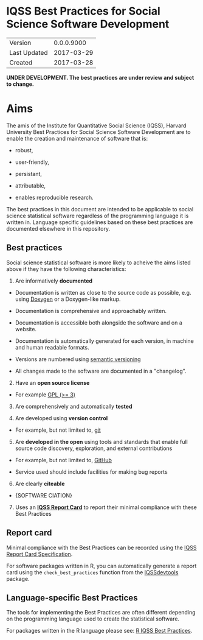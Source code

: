 # IQSS Best Practices for Social Science Software Development

|              |                     |
| ------------ | ------------------- |
| Version      | 0.0.0.9000          |
| Last Updated | 2017-03-29          |
| Created      | 2017-03-28          |

**UNDER DEVELOPMENT. The best practices are under review and subject to change.**

# Aims

The amis of the Institute for Quantitative Social Science (IQSS), Harvard University Best Practices for Social Science Software Development are to enable the creation and maintenance of software that is:

-   robust,

-   user-friendly,

-   persistant,

-   attributable,

-   enables reproducible research.

The best practices in this document are intended to be applicable to social science statistical software regardless of the programming language it is written in. Language specific guidelines based on these best practices are documented elsewhere in this repository.

## Best practices

Social science statistical software is more likely to acheive the aims listed above if they have the following characteristics:

1.  Are informatively **documented**

-   Documentation is written as close to the source code as possible, e.g. using [Doxygen](http://www.stack.nl/~dimitri/doxygen/) or a Doxygen-like markup.

-   Documentation is comprehensive and approachably written.

-   Documentation is accessible both alongside the software and on a website.

-   Documentation is automatically generated for each version, in machine and human readable formats.

-   Versions are numbered using [semantic versioning](http://semver.org/.)

-   All changes made to the software are documented in a "changelog".

2.  Have an **open source license**

-   For example [GPL (>= 3)](https://www.gnu.org/licenses/gpl-3.0.en.html)

3.  Are comprehensively and automatically **tested**

4.  Are developed using **version control**

-   For example, but not limited to, [git](https://git-scm.com/)

5.  Are **developed in the open** using tools and standards that enable full source code discovery, exploration, and external contributions

-   For example, but not limited to, [GitHub](https://github.com/)

-   Service used should include facilities for making bug reports

6.  Are clearly **citeable**

-   {SOFTWARE CIATION}

7.  Uses an [**IQSS Report Card**](report_card/iqss_report_card_spec.md) to report their minimal compliance with these Best Practices

## Report card

Minimal compliance with the Best Practices can be recorded using the [IQSS Report Card Specification](report_card/iqss_report_card_spec.md).

For software packages written in R, you can automatically generate a report card using the `check_best_practices` function from the [IQSSdevtools](IQSSdevtools) package.

## Language-specific Best Practices

The tools for implementing the Best Practices are often different depending on the programming language used to create the statistical software.

For packages written in the R language please see: [R IQSS Best Practices](best_practices_per_language/r_best_practices.md).
